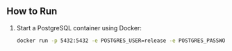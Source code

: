 ## How to Run

1. Start a PostgreSQL container using Docker:

   ```sh
   docker run -p 5432:5432 -e POSTGRES_USER=release -e POSTGRES_PASSWORD=ranger -e POSTGRES_DB=devops25_db -d postgres:15-alpine